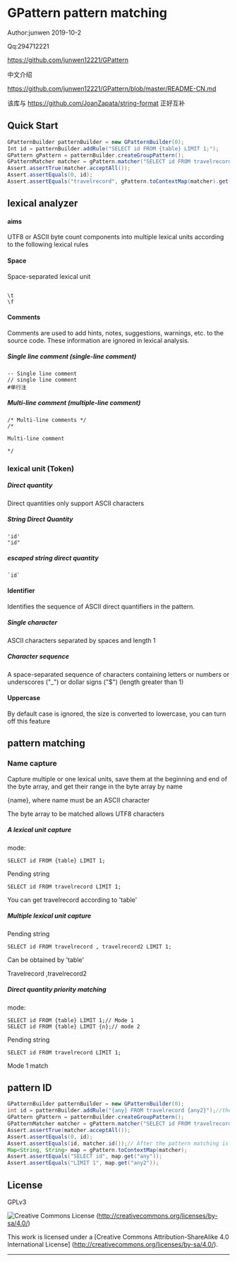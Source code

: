 # GPattern pattern matching

Author:junwen 2019-10-2

Qq:294712221

<https://github.com/junwen12221/GPattern>

中文介绍

https://github.com/junwen12221/GPattern/blob/master/README-CN.md


该库与
https://github.com/JoanZapata/string-format
正好互补

## Quick Start

```java
GPatternBuilder patternBuilder = new GPatternBuilder(0);
Int id = patternBuilder.addRule("SELECT id FROM {table} LIMIT 1;");
GPattern gPattern = patternBuilder.createGroupPattern();
GPatternMatcher matcher = gPattern.matcher("SELECT id FROM travelrecord LIMIT 1;");
Assert.assertTrue(matcher.acceptAll());
Assert.assertEquals(0, id);
Assert.assertEquals("travelrecord", gPattern.toContextMap(matcher).get("table"));
```



## lexical analyzer

#### aims

UTF8 or ASCII byte count components into multiple lexical units according to the following lexical rules



#### Space

Space-separated lexical unit

```
 
\t
\f
```



#### Comments

Comments are used to add hints, notes, suggestions, warnings, etc. to the source code. These information are ignored in lexical analysis.

##### Single line comment (single-line comment)

```
-- Single line comment
// single line comment
#单行注
```

##### Multi-line comment (multiple-line comment)

```
/* Multi-line comments */
/*

Multi-line comment

*/
```



### lexical unit (Token)

##### Direct quantity

Direct quantities only support ASCII characters

##### String Direct Quantity

```
'id'
"id"
```

##### escaped string direct quantity

```
`id`
```



#### Identifier

Identifies the sequence of ASCII direct quantifiers in the pattern.

##### Single character

ASCII characters separated by spaces and length 1

##### Character sequence

A space-separated sequence of characters containing letters or numbers or underscores ("_") or dollar signs ("$") (length greater than 1)



#### Uppercase

By default case is ignored, the size is converted to lowercase, you can turn off this feature



## pattern matching

### Name capture

Capture multiple or one lexical units, save them at the beginning and end of the byte array, and get their range in the byte array by name

{name}, where name must be an ASCII character

The byte array to be matched allows UTF8 characters



##### A lexical unit capture

mode:

```
SELECT id FROM {table} LIMIT 1;
```

Pending string

```
SELECT id FROM travelrecord LIMIT 1;
```

You can get travelrecord according to 'table'



##### Multiple lexical unit capture

Pending string

```
SELECT id FROM travelrecord , travelrecord2 LIMIT 1;
```

Can be obtained by 'table'

Travelrecord ,travelrecord2



##### Direct quantity priority matching

mode:

```
SELECT id FROM {table} LIMIT 1;// Mode 1
SELECT id FROM {table} LIMIT {n};// mode 2
```

Pending string

```
SELECT id FROM travelrecord LIMIT 1;
```

Mode 1 match



## pattern ID

```java
GPatternBuilder patternBuilder = new GPatternBuilder(0);
int id = patternBuilder.addRule("{any} FROM travelrecord {any2}");//the mode corresponds to an id
GPattern gPattern = patternBuilder.createGroupPattern();
GPatternMatcher matcher = gPattern.matcher("SELECT id FROM travelrecord LIMIT 1");
Assert.assertTrue(matcher.acceptAll());
Assert.assertEquals(0, id);
Assert.assertEquals(id, matcher.id());// After the pattern matching is successful, the id corresponding to the mode can be obtained according to the matcher.
Map<String, String> map = gPattern.toContextMap(matcher);
Assert.assertEquals("SELECT id", map.get("any"));
Assert.assertEquals("LIMIT 1", map.get("any2"));
```

## License

GPLv3



![Creative Commons License](https://i.creativecommons.org/l/by-sa/4.0/88x31.png) (http://creativecommons.org/licenses/by-sa/4.0/)

This work is licensed under a [Creative Commons Attribution-ShareAlike 4.0 International License] (http://creativecommons.org/licenses/by-sa/4.0/).

------

